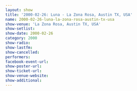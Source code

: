```yaml
---
layout: show
title: '2000-02-26: Luna - La Zona Rosa, Austin TX, USA'
name: 2000-02-26-luna-la-zona-rosa-austin-tx-usa
show-venue: 'La Zona Rosa, Austin TX, USA'
show-setlist: 
show-date: 2000-02-26
category: 2000
show-radio: 
show-lastfm: 
show-cancelled: 
performers: 
facebook-event-url: 
show-poster-url: 
show-ticket-url: 
show-venue-website: 
show-additional: 
---
```



